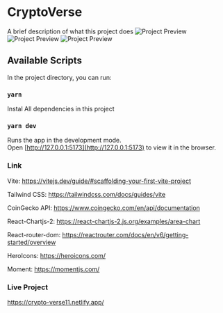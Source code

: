 # CryptoVerse

A brief description of what this project does
![Project Preview](./cryptoverse1.png)
![Project Preview](./cryptoverse2.png)
![Project Preview](./cryptoverse3.png)

## Available Scripts

In the project directory, you can run:

### `yarn`

Instal All dependencies in this project

### `yarn dev`

Runs the app in the development mode.<br />
Open [http://127.0.0.1:5173](http://127.0.0.1:5173) to view it in the browser.

### Link

Vite: https://vitejs.dev/guide/#scaffolding-your-first-vite-project

Tailwind CSS: https://tailwindcss.com/docs/guides/vite

CoinGecko API: https://www.coingecko.com/en/api/documentation

React-Chartjs-2: https://react-chartjs-2.js.org/examples/area-chart

React-router-dom: https://reactrouter.com/docs/en/v6/getting-started/overview

HeroIcons: https://heroicons.com/

Moment: https://momentjs.com/

### Live Project
https://crypto-verse11.netlify.app/
